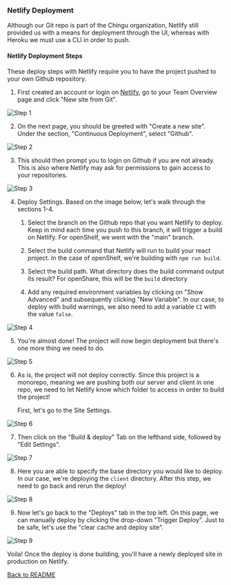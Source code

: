 ### Netlify Deployment

Although our Git repo is part of the Chingu organization, Netlify still provided us with a means for deployment through the UI, whereas with Heroku we must use a CLI in order to push.

#### Netlify Deployment Steps

These deploy steps with Netlify require you to have the project pushed to your own Github repository.

1. First created an account or login on [Netlify](https://www.netlify.com/), go to your Team Overview page and click "New site from Git".

![Step 1](https://imgur.com/tl3ekP0)

2. On the next page, you should be greeted with "Create a new site". Under the section, "Continuous Deployment", select "Github".

![Step 2](https://imgur.com/5R6AK6G)

3. This should then prompt you to login on Github if you are not already. This is also where Netlify may ask for permissions to gain access to your repositories.

![Step 3](https://imgur.com/rSRsRoD)

4. Deploy Settings. Based on the image below, let's walk through the sections 1-4.

   1. Select the branch on the Github repo that you want Netlify to deploy. Keep in mind each time you push to this branch, it will trigger a build on Netlify. For openShelf, we went with the "main" branch.

   2. Select the build command that Netlify will run to build your react project. In the case of openShelf, we're building with `npm run build`.

   3. Select the build path. What directory does the build command output its result? For openShare, this will be the `build` directory

   4. Add any required environment variables by clicking on "Show Advanced" and subsequently clicking "New Variable". In our case, to deploy with build warnings, we also need to add a variable `CI` with the value `false`.

![Step 4](https://imgur.com/RI3Sntg)

5. You're almost done! The project will now begin deployment but there's one more thing we need to do.

![Step 5](https://imgur.com/HLLnlZS)

6. As is, the project will not deploy correctly. Since this project is a monorepo, meaning we are pushing both our server and client in one repo, we need to let Netlify know which folder to access in order to build the project!

   First, let's go to the Site Settings.

![Step 6](https://imgur.com/5fA8pBP)

7. Then click on the "Build & deploy" Tab on the lefthand side, followed by "Edit Settings".

![Step 7](https://imgur.com/bklIUCj)

8. Here you are able to specify the base directory you would like to deploy. In our case, we're deploying the `client` directory. After this step, we need to go back and rerun the deploy!

![Step 8](https://imgur.com/y6T4fAK)

9. Now let's go back to the "Deploys" tab in the top left. On this page, we can manually deploy by clicking the drop-down "Trigger Deploy". Just to be safe, let's use the "clear cache and deploy site".

![Step 9](https://imgur.com/9r6RVNP)

Voila! Once the deploy is done building, you'll have a newly deployed site in production on Netlify.

[Back to README](/README.md)
